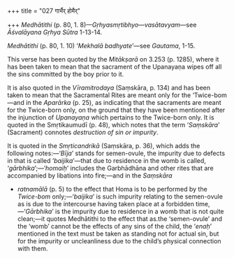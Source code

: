 +++
title = "027 गार्भैर् होमैर्"

+++
*Medhātithi* (p. 80, 1. 8)—*Gṛhyasmṛtibhyo*—*vasātavyam*—see *Āśvalāyana
Gṛhya Sūtra* 1-13-14.

*Medhātithi* (p. 80, 1. 10) ‘*Mekhalā badhyate*’—see *Gautama*, 1-15.

This verse has been quoted by the *Mitākṣarā* on 3.253 (p. 1285), where
it has been taken to mean that the sacrament of the Upanayaṇa wipes off
all the sins committed by the boy prior to it.

It is also quoted in the *Vīramitrodaya* (Saṃskāra, p. 134) and has been
taken to mean that the Sacramental Rites are meant only for the
‘Twice-bom—and in the *Aparārka* (p. 25), as indicating that the
sacraments are meant for the Twice-born only, on the ground that they
have been mentioned after the injunction of *Upanayaṇa* which pertains
to the Twice-born only. It is quoted in the Smṛtikaumudī (p. 48), which
notes that the term ‘*Saṃskāra*’ (Sacrament) connotes *destruction of
sin or impurity*.

It is quoted in the *Smṛticandrikā* (Saṃskāra, p. 36), which adds the
following notes:—‘*Bīja*’ stands for semen-ovule, the impurity due to
defects in that is called ‘*baijika*’—that due to residence in the womb
is called, ‘*gārbhika*’;—‘*homaiḥ*’ includes the Garbhādhāna and other
rites that are accompanied by libations into fire;—and in the *Saṃskāra*
- *ratnamālā* (p. 5) to the effect that Homa is to be performed by the
*Twice-bom* only;—‘*baijika*’ is such impurity relating to the
semen-ovule as is due to the intercourse having taken place at a
forbidden time,—‘*Gārbhika*’ is the impurity due to residence in a womb
that is not quite clean;—it quotes Medhātithi to the effect that as.the
‘semen-ovule’ and the ‘womb’ cannot be the effects of any sins of the
child, the ‘*enaḥ*’ mentioned in the text must be taken as standing not
for actual sin, but for the impurity or uncleanliness due to the child’s
physical connection with them.


